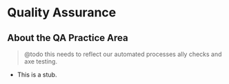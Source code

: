 # Quality Assurance

## About the QA Practice Area

> @todo this needs to reflect our automated processes ally checks and axe testing.

* This is a stub.
